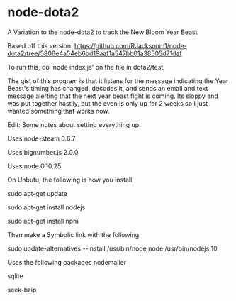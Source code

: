 # node-dota2
A Variation to the node-dota2 to track the New Bloom Year Beast 

Based off this version:
https://github.com/RJacksonm1/node-dota2/tree/5806e4a54eb6bd19aaf1a547bb01a38505d71daf

To run this, do 'node index.js' on the file in dota2/test. 

The gist of this program is that it listens for the message indicating the Year Beast's timing has changed, decodes it, and sends an email and text message alerting that the next year beast fight is coming. Its sloppy and was put together hastily, but the even is only up for 2 weeks so I just wanted something that works now. 


Edit: Some notes about setting everything up.

Uses node-steam 0.6.7

Uses bignumber.js 2.0.0

Uses node 0.10.25

On Unbutu, the following is how you install.

sudo apt-get update

sudo apt-get install nodejs

sudo apt-get install npm


Then make a Symbolic link with the following

sudo update-alternatives --install /usr/bin/node node /usr/bin/nodejs 10

Uses the following packages
nodemailer

sqlite

seek-bzip
